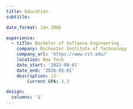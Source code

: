 ```yaml
---
title: Education
subtitle:

date_format: Jan 2006

experience:
  - title: Bachelor of Software Engineering
    company: Rochester Institute of Technology
    company_url: 'https://www.rit.edu/'
    location: New York
    date_start: '2022-08-01'
    date_end: '2026-05-01'
    description: |2-
        Current GPA: 3.3

design:
  columns: '1'
---
```

